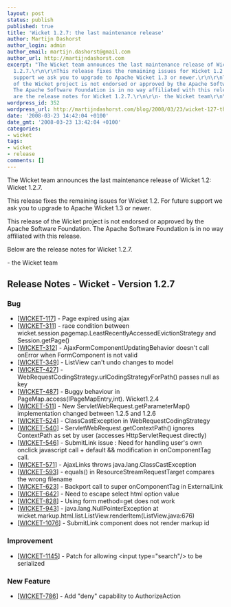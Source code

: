 ```yaml
---
layout: post
status: publish
published: true
title: 'Wicket 1.2.7: the last maintenance release'
author: Martijn Dashorst
author_login: admin
author_email: martijn.dashorst@gmail.com
author_url: http://martijndashorst.com
excerpt: "The Wicket team announces the last maintenance release of Wicket 1.2: Wicket
  1.2.7.\r\n\r\nThis release fixes the remaining issues for Wicket 1.2. For future
  support we ask you to upgrade to Apache Wicket 1.3 or newer.\r\n\r\nThis release
  of the Wicket project is not endorsed or approved by the Apache Software Foundation.
  The Apache Software Foundation is in no way affiliated with this release.\r\n\r\nBelow
  are the release notes for Wicket 1.2.7.\r\n\r\n- the Wicket team\r\n\r\n"
wordpress_id: 352
wordpress_url: http://martijndashorst.com/blog/2008/03/23/wicket-127-the-last-maintenance-release/
date: '2008-03-23 14:42:04 +0100'
date_gmt: '2008-03-23 13:42:04 +0100'
categories:
- wicket
tags:
- wicket
- release
comments: []
---
```

<p>The Wicket team announces the last maintenance release of Wicket 1.2: Wicket 1.2.7.</p>
<p>This release fixes the remaining issues for Wicket 1.2. For future support we ask you to upgrade to Apache Wicket 1.3 or newer.</p>
<p>This release of the Wicket project is not endorsed or approved by the Apache Software Foundation. The Apache Software Foundation is in no way affiliated with this release.</p>
<p>Below are the release notes for Wicket 1.2.7.</p>
<p>- the Wicket team</p>
<p><a id="more"></a><a id="more-352"></a></p>
<h2>Release Notes - Wicket - Version 1.2.7</h2>
<h3>Bug</h3>
<ul>
<li>[<a href="https://issues.apache.org/jira/browse/WICKET-117">WICKET-117</a>] - Page expired using ajax</li>
<li>[<a href="https://issues.apache.org/jira/browse/WICKET-311">WICKET-311</a>] - race condition between wicket.session.pagemap.LeastRecentlyAccessedEvictionStrategy and Session.getPage()</li>
<li>[<a href="https://issues.apache.org/jira/browse/WICKET-312">WICKET-312</a>] - AjaxFormComponentUpdatingBehavior doesn't call onError when FormComponent is not valid</li>
<li>[<a href="https://issues.apache.org/jira/browse/WICKET-349">WICKET-349</a>] - ListView can't undo changes to model</li>
<li>[<a href="https://issues.apache.org/jira/browse/WICKET-427">WICKET-427</a>] - WebRequestCodingStrategy.urlCodingStrategyForPath() passes null as key</li>
<li>[<a href="https://issues.apache.org/jira/browse/WICKET-487">WICKET-487</a>] - Buggy behaviour in PageMap.access(IPageMapEntry,int). Wicket1.2.4</li>
<li>[<a href="https://issues.apache.org/jira/browse/WICKET-511">WICKET-511</a>] - New ServletWebRequest.getParameterMap() implementation changed between 1.2.5 and 1.2.6</li>
<li>[<a href="https://issues.apache.org/jira/browse/WICKET-524">WICKET-524</a>] - ClassCastException in WebRequestCodingStrategy</li>
<li>[<a href="https://issues.apache.org/jira/browse/WICKET-540">WICKET-540</a>] - ServletWebRequest.getContextPath() ignores ContextPath as set by user (accesses HttpServletRequest directly)</li>
<li>[<a href="https://issues.apache.org/jira/browse/WICKET-546">WICKET-546</a>] - SubmitLink issue : Need for handling user's own onclick javascript call + default &amp;&amp; modification in onComponentTag call.</li>
<li>[<a href="https://issues.apache.org/jira/browse/WICKET-571">WICKET-571</a>] - AjaxLinks throws java.lang.ClassCastException</li>
<li>[<a href="https://issues.apache.org/jira/browse/WICKET-593">WICKET-593</a>] - equals() in ResourceStreamRequestTarget compares the wrong filename</li>
<li>[<a href="https://issues.apache.org/jira/browse/WICKET-623">WICKET-623</a>] - Backport call to super onComponentTag in ExternalLink</li>
<li>[<a href="https://issues.apache.org/jira/browse/WICKET-642">WICKET-642</a>] - Need to escape select html option value</li>
<li>[<a href="https://issues.apache.org/jira/browse/WICKET-828">WICKET-828</a>] - Using form method=get does not work</li>
<li>[<a href="https://issues.apache.org/jira/browse/WICKET-943">WICKET-943</a>] - java.lang.NullPointerException at wicket.markup.html.list.ListView.renderItem(ListView.java:676)</li>
<li>[<a href="https://issues.apache.org/jira/browse/WICKET-1076">WICKET-1076</a>] - SubmitLink component does not render markup id</li>
</ul>
<h3>Improvement</h3>
<ul>
<li>[<a href="https://issues.apache.org/jira/browse/WICKET-1145">WICKET-1145</a>] - Patch for allowing &lt;input type="search"/&gt; to be serialized</li>
</ul>
<h3>New Feature</h3>
<ul>
<li>[<a href="https://issues.apache.org/jira/browse/WICKET-786">WICKET-786</a>] - Add "deny" capability to AuthorizeAction</li>
</ul>

